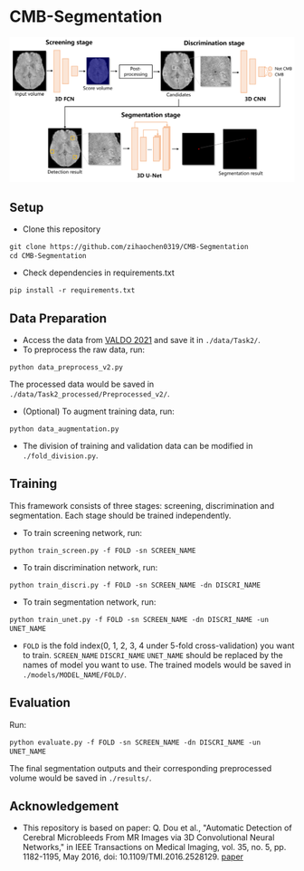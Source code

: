 # CMB-Segmentation
![Framework](./figure/framework_overall.png)

## Setup
* Clone this repository
```
git clone https://github.com/zihaochen0319/CMB-Segmentation
cd CMB-Segmentation
```
* Check dependencies in requirements.txt
```
pip install -r requirements.txt
```

## Data Preparation
* Access the data from [VALDO 2021](https://valdo.grand-challenge.org/Description/) and save it in ```./data/Task2/```.
* To preprocess the raw data, run:
```
python data_preprocess_v2.py
```
The processed data would be saved in ```./data/Task2_processed/Preprocessed_v2/```.
* (Optional) To augment training data, run:
```
python data_augmentation.py
```
* The division of training and validation data can be modified in ```./fold_division.py```.

## Training
This framework consists of three stages: screening, discrimination and segmentation. Each stage should be trained independently.
* To train screening network, run:
```
python train_screen.py -f FOLD -sn SCREEN_NAME
```
* To train discrimination network, run:
```
python train_discri.py -f FOLD -sn SCREEN_NAME -dn DISCRI_NAME
```
* To train segmentation network, run:
```
python train_unet.py -f FOLD -sn SCREEN_NAME -dn DISCRI_NAME -un UNET_NAME
```
* ```FOLD``` is the fold index(0, 1, 2, 3, 4 under 5-fold cross-validation) you want to train. ```SCREEN_NAME``` ```DISCRI_NAME``` ```UNET_NAME``` should be replaced by the names of model you want to use. The trained models would be saved in ```./models/MODEL_NAME/FOLD/```.

## Evaluation
Run:
```
python evaluate.py -f FOLD -sn SCREEN_NAME -dn DISCRI_NAME -un UNET_NAME
```
The final segmentation outputs and their corresponding preprocessed volume would be saved in ```./results/```.

## Acknowledgement
* This repository is based on paper:
Q. Dou et al., "Automatic Detection of Cerebral Microbleeds From MR Images via 3D Convolutional Neural Networks," in IEEE Transactions on Medical Imaging, vol. 35, no. 5, pp. 1182-1195, May 2016, doi: 10.1109/TMI.2016.2528129. [paper](https://ieeexplore.ieee.org/abstract/document/7403984)
